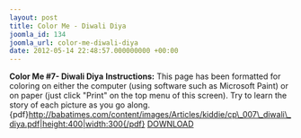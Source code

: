 ```yaml
---
layout: post
title: Color Me - Diwali Diya
joomla_id: 134
joomla_url: color-me-diwali-diya
date: 2012-05-14 22:48:57.000000000 +00:00
---
```

**Color Me #7- Diwali Diya**
**Instructions:** This page has been formatted for coloring on either the computer (using software such as Microsoft Paint) or on paper (just click "Print" on the top menu of this screen). Try to learn the story of each picture as you go along.
{pdf}http://babatimes.com/content/images/Articles/kiddie/cp\_007\_diwali\_diya.pdf|height:400|width:300{/pdf}
[DOWNLOAD](images/Articles/kiddie/cp_007_diwali_diya.pdf)
